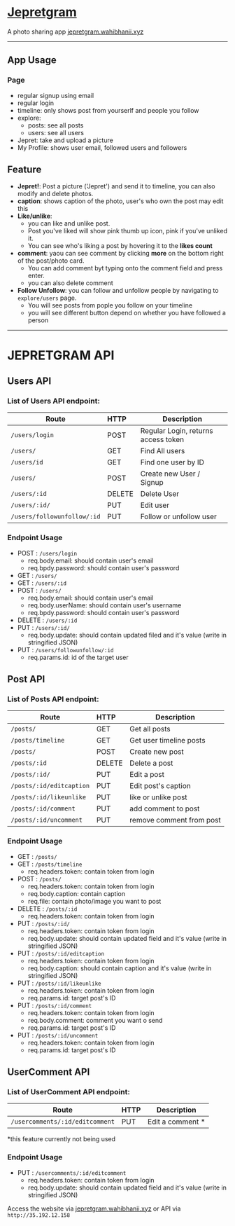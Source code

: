 
# [Jepretgram](http:/jepretgram.wahibhanii.xyz)

A photo sharing app
[jepretgram.wahibhanii.xyz](http:/jepretgram.wahibhanii.xyz)
____________________
## App Usage 

### Page
  - regular signup using email
  - regular login 
  - timeline: only shows post from yourserlf and people you follow
  - explore:
    - posts: see all posts 
    - users: see all users
  - Jepret: take and upload a picture
  - My Profile: shows user email, followed users and followers
## Feature
  - __Jepret!__: Post a picture ('Jepret') and send it to timeline, you can also modify and delete photos.
  - __caption__: shows caption of the photo, user's who own the post may edit this
  - __Like/unlike__: 
    - you can like and unlike post. 
    - Post you've liked will show pink thumb up icon, pink if you've unliked it. 
    - You can see who's liking a post by hovering it to the __likes count__ 
  - __comment__: yaou can see comment by clicking __more__ on the bottom right of the post/photo card. 
    - You can add comment byt typing onto the comment field and press enter.
    - you can also delete comment
  - __Follow Unfollow__: you can follow and unfollow people by navigating to `explore/users` page.
    - You will see posts from pople you follow on your timeline
    - you will see different button depend on whether you have followed a person

-------
# JEPRETGRAM API
## Users API
### List of Users API endpoint:
| Route                       | HTTP   | Description                         | 
| -------------------------   |:------ | ----------------------------------- |
| `/users/login`              | POST   | Regular Login, returns access token |
| `/users/`                   | GET    | Find All users                      |
| `/users/id`                 | GET    | Find one user by ID                 |
| `/users/`                   | POST   | Create new User / Signup            |
| `/users/:id`                | DELETE | Delete User                         |
| `/users/:id/`               | PUT    | Edit user                           |
| `/users/followunfollow/:id` | PUT    | Follow or unfollow user             |

### Endpoint Usage
- POST : `/users/login`
  - req.body.email: should contain user's email
  - req.bpdy.password: should contain user's password
- GET : `/users/`
- GET : `/users/:id` 
- POST : `/users/`
  - req.body.email: should contain user's email
  - req.body.userName: should contain user's username
  - req.bpdy.password: should contain user's password
- DELETE : `/users/:id`  
- PUT : `/users/:id/`
  - req.body.update: should contain updated filed and it's value (write in stringified JSON)
- PUT : `/users/followunfollow/:id`
  - req.params.id: id of the target user

## Post API
### List of Posts API endpoint:
| Route                   | HTTP   | Description              | 
| ----------------------- |:------ | -----------------------  |
| `/posts/`               | GET    | Get all posts            |
| `/posts/timeline`       | GET    | Get user timeline posts  |
| `/posts/`               | POST   | Create new post          |
| `/posts/:id`            | DELETE | Delete a post            |
| `/posts/:id/`           | PUT    | Edit a post              |
| `/posts/:id/editcaption`| PUT    | Edit post's caption      |
| `/posts/:id/likeunlike` | PUT    |like or unlike post       |
| `/posts/:id/comment`    | PUT    | add comment to post      |
| `/posts/:id/uncomment`  | PUT    | remove comment from post |

### Endpoint Usage
- GET : `/posts/`
- GET : `/posts/timeline`
  - req.headers.token: contain token from login
- POST : `/posts/` 
  - req.headers.token: contain token from login
  - req.body.caption: contain caption
  - req.file: contain photo/image you want to post
- DELETE : `/posts/:id`  
  - req.headers.token: contain token from login
- PUT : `/posts/:id/`
  - req.headers.token: contain token from login
  - req.body.update: should contain updated field and it's value (write in stringified JSON)
- PUT : `/posts/:id/editcaption`
  - req.headers.token: contain token from login
  - req.body.caption: should contain caption and it's value (write in stringified JSON)
- PUT : `/posts/:id/likeunlike`
  - req.headers.token: contain token from login
  - req.params.id: target post's ID
- PUT : `/posts/:id/comment`
  - req.headers.token: contain token from login
  - req.body.comment: comment you want o send
  - req.params.id: target post's ID
- PUT : `/posts/:id/uncomment`
  - req.headers.token: contain token from login
  - req.params.id: target post's ID

## UserComment API
### List of UserComment API endpoint:
| Route                           | HTTP   | Description                       | 
| ---------------------------     |:------ | --------------------------------- |
| `/usercomments/:id/editcomment` | PUT    | Edit a comment *                  |
*this feature currently not being used

### Endpoint Usage
- PUT : `/usercomments/:id/editcomment` 
  - req.headers.token: contain token from login
  - req.body.update: should contain updated field and it's value (write in stringified JSON)

Access the website via [jepretgram.wahibhanii.xyz](http:/jepretgram.wahibhanii.xyz) or API via `http://35.192.12.158`
